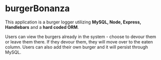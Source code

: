 # burgerBonanza

 This application is a burger logger utilizing **MySQL, Node, Express, Handlebars** and a **hard coded ORM**. 

 Users can view the burgers already in the system - choose to devour them or leave them there. If they devour them, they will move over to the eaten column. Users can also add their own burger and it will persist through MySQL.


